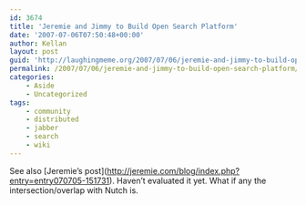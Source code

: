 ```yaml
---
id: 3674
title: 'Jeremie and Jimmy to Build Open Search Platform'
date: '2007-07-06T07:50:48+00:00'
author: Kellan
layout: post
guid: 'http://laughingmeme.org/2007/07/06/jeremie-and-jimmy-to-build-open-search-platform/'
permalink: /2007/07/06/jeremie-and-jimmy-to-build-open-search-platform/
categories:
    - Aside
    - Uncategorized
tags:
    - community
    - distributed
    - jabber
    - search
    - wiki
---
```


See also \[Jeremie’s post\](http://jeremie.com/blog/index.php?entry=entry070705-151731). Haven’t evaluated it yet. What if any the intersection/overlap with Nutch is.